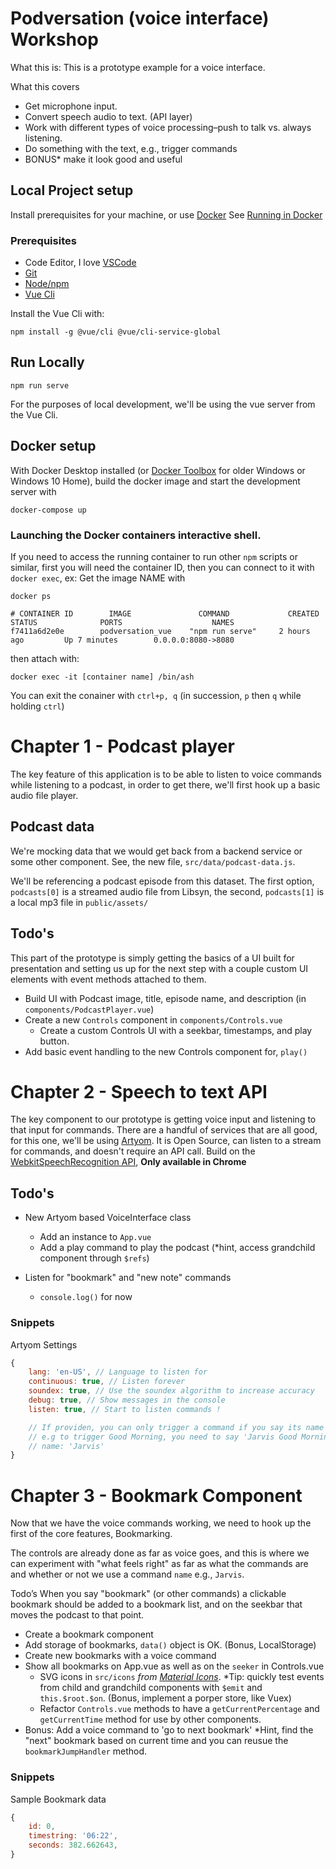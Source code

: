 # Podversation (voice interface) Workshop
What this is:
This is a prototype example for a voice interface.

What this covers
- Get microphone input.
- Convert speech audio to text. (API layer)
- Work with different types of voice processing–push to talk vs. always listening.
- Do something with the text, e.g., trigger commands
- BONUS* make it look good and useful


## Local Project setup
Install prerequisites for your machine, or use [Docker](https://www.docker.com/products/docker-desktop) See [Running in Docker](#Docker-setup)

### Prerequisites
- Code Editor, I love [VSCode](https://code.visualstudio.com/download)
- [Git](https://git-scm.com/book/en/v2/Getting-Started-Installing-Git)
- [Node/npm](https://nodejs.org/en/download/)
- [Vue Cli](https://cli.vuejs.org/guide/installation.html)

Install the Vue Cli with:
```
npm install -g @vue/cli @vue/cli-service-global
```

## Run Locally
```
npm run serve
```
For the purposes of local development, we'll be using the vue server from the Vue Cli.


## Docker setup
With Docker Desktop installed (or [Docker Toolbox](https://docs.docker.com/toolbox/toolbox_install_windows/) for older Windows or Windows 10 Home), build the docker image and start the development server with
```
docker-compose up
```

### Launching the Docker containers interactive shell.
If you need to access the running container to run other `npm` scripts or similar, first you will need the container ID, then you can connect to it with `docker exec`, ex:
Get the image NAME with
```shell
docker ps

# CONTAINER ID        IMAGE               COMMAND             CREATED             STATUS              PORTS                    NAMES
f7411a6d2e0e        podversation_vue    "npm run serve"     2 hours ago         Up 7 minutes        0.0.0.0:8080->8080
```
then attach with:
```shell
docker exec -it [container name] /bin/ash
```
You can exit the conainer with `ctrl+p, q` (in succession, `p` then `q` while holding `ctrl`)

# Chapter 1 - Podcast player
The key feature of this application is to be able to listen to voice commands while listening to a podcast, in order to get there, we'll first hook up a basic audio file player.

## Podcast data
We're mocking data that we would get back from a backend service or some other component.
See, the new file, `src/data/podcast-data.js`.

We'll be referencing a podcast episode from this dataset. The first option, `podcasts[0]` is a streamed audio file from Libsyn, the second, `podcasts[1]` is a local mp3 file in `public/assets/`

## Todo's
This part of the prototype is simply getting the basics of a UI built for presentation and setting us up for the next step with a couple custom UI elements with event methods attached to them.

- Build UI with Podcast image, title, episode name, and description (in `components/PodcastPlayer.vue`)
- Create a new `Controls` component in `components/Controls.vue`
    - Create a custom Controls UI with a seekbar, timestamps, and play button.
- Add basic event handling to the new Controls component for, `play()`


# Chapter 2 - Speech to text API
The key component to our prototype is getting voice input and listening to that input for commands. There are a handful of services that are all good, for this one, we'll be using [Artyom](https://github.com/sdkcarlos/artyom.js). It is Open Source, can listen to a stream for commands, and doesn't require an API call. Build on the [WebkitSpeechRecognition API](https://developers.google.com/web/updates/2013/01/Voice-Driven-Web-Apps-Introduction-to-the-Web-Speech-API), **Only available in Chrome**


## Todo's
- New Artyom based VoiceInterface class
    - Add an instance to `App.vue`
    - Add a play command to play the podcast (*hint, access grandchild component through `$refs`)

- Listen for "bookmark" and "new note" commands
    - `console.log()` for now

### Snippets
Artyom Settings
```js
{
    lang: 'en-US', // Language to listen for
    continuous: true, // Listen forever
    soundex: true, // Use the soundex algorithm to increase accuracy
    debug: true, // Show messages in the console
    listen: true, // Start to listen commands !

    // If providen, you can only trigger a command if you say its name
    // e.g to trigger Good Morning, you need to say 'Jarvis Good Morning'
    // name: 'Jarvis'
}
```

# Chapter 3 - Bookmark Component
Now that we have the voice commands working, we need to hook up the first of the core features, Bookmarking.

The controls are already done as far as voice goes, and this is where we can experiment with "what feels right" as far as what the commands are and whether or not we use a command `name` e.g., `Jarvis`.

Todo’s
When you say "bookmark" (or other commands) a clickable bookmark should be added to a bookmark list, and on the seekbar that moves the podcast to that point.

- Create a bookmark component
- Add storage of bookmarks, `data()` object is OK. (Bonus, LocalStorage)
- Create new bookmarks with a voice command
- Show all bookmarks on App.vue as well as on the `seeker` in Controls.vue
	- SVG icons in `src/icons` *from [Material Icons](https://material.io/tools/icons/?style=baseline)*. *Tip: quickly test events from child and grandchild components with `$emit` and `this.$root.$on`. (Bonus, implement a porper store, like Vuex)
    - Refactor `Controls.vue` methods to have a `getCurrentPercentage` and `getCurrentTime` method for use by other components.
- Bonus: Add a voice command to 'go to next bookmark' *Hint, find the "next" bookmark based on current time and you can reusue the `bookmarkJumpHandler` method.

### Snippets
Sample Bookmark data
```js
{
    id: 0,
    timestring: '06:22',
    seconds: 382.662643,
}
```